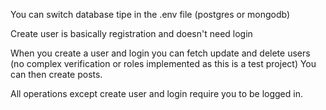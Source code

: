 You can switch database tipe in the .env file (postgres or mongodb)

Create user is basically registration and doesn't need login

When you create a user and login you can fetch update and delete users (no complex verification or roles implemented as this is a test project)
You can then create posts.

All operations except create user and login require you to be logged in.
